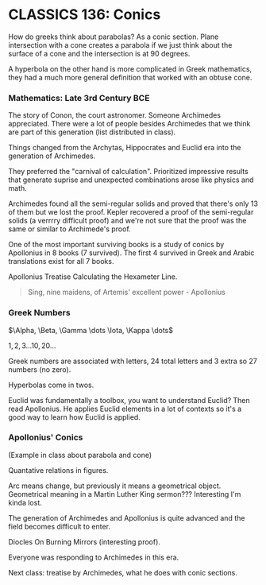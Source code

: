 # CLASSICS 136: Conics

How do greeks think about parabolas? As a conic section. Plane intersection with a cone creates a parabola if we just think about the surface of a cone and the intersection is at 90 degrees.

A hyperbola on the other hand is more complicated in Greek mathematics, they had a much more general definition that worked with an obtuse cone.

### Mathematics: Late 3rd Century BCE

The story of Conon, the court astronomer. Someone Archimedes appreciated. There were a lot of people besides Archimedes that we think are part of this generation (list distributed in class).

Things changed from the Archytas, Hippocrates and Euclid era into the generation of Archimedes.

They preferred the "carnival of calculation". Prioritized impressive results that generate suprise and unexpected combinations arose like physics and math.

Archimedes found all the semi-regular solids and proved that there's only 13 of them but we lost the proof. Kepler recovered a proof of the semi-regular solids (a verrrry difficult proof) and we're not sure that the proof was the same or similar to Archimede's proof.

One of the most important surviving books is a study of conics by Apollonius in 8 books (7 survived). The first 4 survived in Greek and Arabic translations exist for all 7 books.

Apollonius Treatise Calculating the Hexameter Line.

> Sing, nine maidens, of Artemis' excellent power - Apollonius



### Greek Numbers

$\Alpha, \Beta, \Gamma \dots \Iota, \Kappa \dots$

$1, 2, 3 \dots 10, 20 \dots$

Greek numbers are associated with letters, 24 total letters and 3 extra so 27 numbers (no zero).

Hyperbolas come in twos.

Euclid was fundamentally a toolbox, you want to understand Euclid? Then read Apollonius. He applies Euclid elements in a lot of contexts so it's a good way to learn how Euclid is applied.



### Apollonius' Conics

(Example in class about parabola and cone)

Quantative relations in figures.

Arc means change, but previously it means a geometrical object. Geometrical meaning in a Martin Luther King sermon??? Interesting I'm kinda lost.

The generation of Archimedes and Apollonius is quite advanced and the field becomes difficult to enter.

Diocles On Burning Mirrors (interesting proof).

Everyone was responding to Archimedes in this era.

Next class: treatise by Archimedes, what he does with conic sections.


